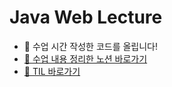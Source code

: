 # Java Web Lecture

- 🐣 수업 시간 작성한 코드를 올립니다!
- [📑 수업 내용 정리한 노션 바로가기](https://6suk.notion.site/d8178c919339498ca4d8a80ef05734f2?v=0cd23c88e74b4c68ab86275323f42f88)
- [💬 TIL 바로가기](https://github.com/6suk/TIL)
